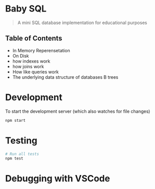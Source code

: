 # Baby SQL
> A mini SQL database implementation for educational purposes

## Table of Contents
- In Memory Reperensetation
- On Disk
- how indexes work
- how joins work
- How like queries work
- The underlying data structure of databases B trees



# Development
To start the development server (which also watches for file changes)
```sh
npm start
```


# Testing
```sh
# Run all tests
npm test
```

# Debugging with VSCode
